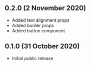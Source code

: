 ## 0.2.0 (2 November 2020)
- Added text alignment props
- Added border props
- Added button component

## 0.1.0 (31 October 2020)
- Initial public release

